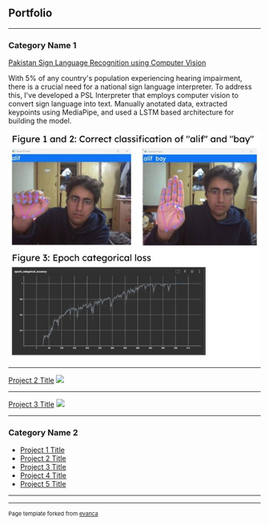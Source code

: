 ## Portfolio

---

### Category Name 1 

[Pakistan Sign Language Recognition using Computer Vision](github.com/hass44/PSL_Recognition)

With 5% of any country's population experiencing hearing impairment, there is a crucial need for a national sign language interpreter. To address this, I've developed a PSL Interpreter that employs computer vision to convert sign language into text. Manually anotated data, extracted keypoints using MediaPipe, and used a LSTM based architecture for building the model.

<img src="images/PSL.jpg?raw=true"/>

---
[Project 2 Title](/pdf/sample_presentation.pdf)
<img src="images/dummy_thumbnail.jpg?raw=true"/>

---
[Project 3 Title](http://example.com/)
<img src="images/dummy_thumbnail.jpg?raw=true"/>

---

### Category Name 2

- [Project 1 Title](http://example.com/)
- [Project 2 Title](http://example.com/)
- [Project 3 Title](http://example.com/)
- [Project 4 Title](http://example.com/)
- [Project 5 Title](http://example.com/)

---




---
<p style="font-size:11px">Page template forked from <a href="https://github.com/evanca/quick-portfolio">evanca</a></p>
<!-- Remove above link if you don't want to attibute -->
